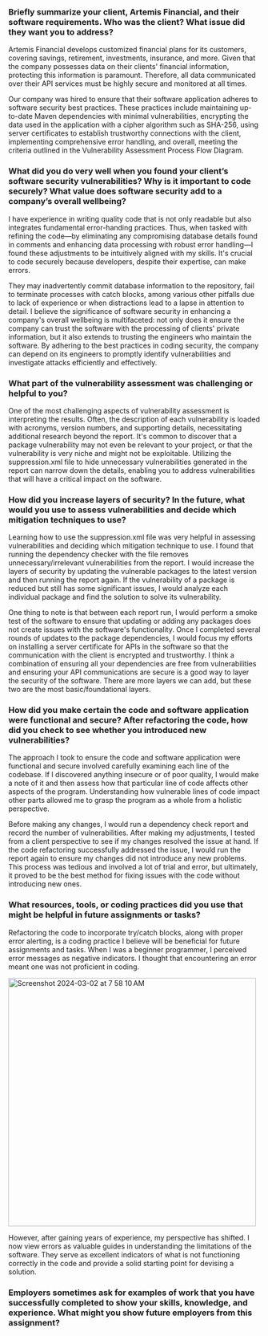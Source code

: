 ### Briefly summarize your client, Artemis Financial, and their software requirements. Who was the client? What issue did they want you to address?

Artemis Financial develops customized financial plans for its customers, covering savings, retirement, investments, insurance, and more. Given that the company possesses data on their clients' financial information, protecting this information is paramount. Therefore, all data communicated over their API services must be highly secure and monitored at all times.

Our company was hired to ensure that their software application adheres to software security best practices. These practices include maintaining up-to-date Maven dependencies with minimal vulnerabilities, encrypting the data used in the application with a cipher algorithm such as SHA-256, using server certificates to establish trustworthy connections with the client, implementing comprehensive error handling, and overall, meeting the criteria outlined in the Vulnerability Assessment Process Flow Diagram.

### What did you do very well when you found your client’s software security vulnerabilities? Why is it important to code securely? What value does software security add to a company’s overall wellbeing?

I have experience in writing quality code that is not only readable but also integrates fundamental error-handing practices. Thus, when tasked with refining the code—by eliminating any compromising database details found in comments and enhancing data processing with robust error handling—I found these adjustments to be intuitively aligned with my skills. It's crucial to code securely because developers, despite their expertise, can make errors.

They may inadvertently commit database information to the repository, fail to terminate processes with catch blocks, among various other pitfalls due to lack of experience or when distractions lead to a lapse in attention to detail. I believe the significance of software security in enhancing a company's overall wellbeing is multifaceted: not only does it ensure the company can trust the software with the processing of clients' private information, but it also extends to trusting the engineers who maintain the software. By adhering to the best practices in coding security, the company can depend on its engineers to promptly identify vulnerabilities and investigate attacks efficiently and effectively.

### What part of the vulnerability assessment was challenging or helpful to you?

One of the most challenging aspects of vulnerability assessment is interpreting the results. Often, the description of each vulnerability is loaded with acronyms, version numbers, and supporting details, necessitating additional research beyond the report. It's common to discover that a package vulnerability may not even be relevant to your project, or that the vulnerability is very niche and might not be exploitable. Utilizing the suppression.xml file to hide unnecessary vulnerabilities generated in the report can narrow down the details, enabling you to address vulnerabilities that will have a critical impact on the software.

### How did you increase layers of security? In the future, what would you use to assess vulnerabilities and decide which mitigation techniques to use?

Learning how to use the suppression.xml file was very helpful in assessing vulnerabilities and deciding which mitigation technique to use. I found that running the dependency checker with the file removes unnecessary/irrelevant vulnerabilities from the report. I would increase the layers of security by updating the vulnerable packages to the latest version and then running the report again. If the vulnerability of a package is reduced but still has some significant issues, I would analyze each individual package and find the solution to solve its vulnerability.

One thing to note is that between each report run, I would perform a smoke test of the software to ensure that updating or adding any packages does not create issues with the software's functionality. Once I completed several rounds of updates to the package dependencies, I would focus my efforts on installing a server certificate for APIs in the software so that the communication with the client is encrypted and trustworthy. I think a combination of ensuring all your dependencies are free from vulnerabilities and ensuring your API communications are secure is a good way to layer the security of the software. There are more layers we can add, but these two are the most basic/foundational layers.

### How did you make certain the code and software application were functional and secure? After refactoring the code, how did you check to see whether you introduced new vulnerabilities?

The approach I took to ensure the code and software application were functional and secure involved carefully examining each line of the codebase. If I discovered anything insecure or of poor quality, I would make a note of it and then assess how that particular line of code affects other aspects of the program. Understanding how vulnerable lines of code impact other parts allowed me to grasp the program as a whole from a holistic perspective.

Before making any changes, I would run a dependency check report and record the number of vulnerabilities. After making my adjustments, I tested from a client perspective to see if my changes resolved the issue at hand. If the code refactoring successfully addressed the issue, I would run the report again to ensure my changes did not introduce any new problems. This process was tedious and involved a lot of trial and error, but ultimately, it proved to be the best method for fixing issues with the code without introducing new ones.

### What resources, tools, or coding practices did you use that might be helpful in future assignments or tasks?

Refactoring the code to incorporate try/catch blocks, along with proper error alerting, is a coding practice I believe will be beneficial for future assignments and tasks. When I was a beginner programmer, I perceived error messages as negative indicators. I thought that encountering an error meant one was not proficient in coding.

<img width="495" alt="Screenshot 2024-03-02 at 7 58 10 AM" src="https://github.com/ptums/cs-305-final-project-journal/assets/4443722/fbc61a49-5ccf-4dc8-b141-6913c13911e5">

However, after gaining years of experience, my perspective has shifted. I now view errors as valuable guides in understanding the limitations of the software. They serve as excellent indicators of what is not functioning correctly in the code and provide a solid starting point for devising a solution.

### Employers sometimes ask for examples of work that you have successfully completed to show your skills, knowledge, and experience. What might you show future employers from this assignment?
